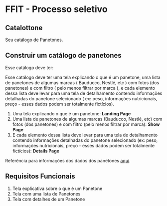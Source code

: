 # FFIT - Processo seletivo

## Catalottone

Seu catálogo de Panetones.

## Construir um catálogo de panetones

Esse catálogo deve ter:

Esse catálogo deve ter uma tela explicando o que é um panetone, uma lista de panetones de algumas marcas ( Bauducco, Nestlé, etc ) com fotos (dos panetones) e com filtro ( pelo menos filtrar por marca ), e cada elemento dessa lista deve levar para uma tela de detalhamento contendo informações detalhadas do panetone selecionado ( ex: peso, informações nutricionais, preço - esses dados podem ser totalmente fictícios).

1. Uma tela explicando o que é um panetone: **Landing Page**
2. Uma lista de panetones de algumas marcas (Bauducco, Nestlé, etc) com fotos (dos panetones) e com filtro (pelo menos filtrar por marca): **Show Page**
3. E cada elemento dessa lista deve levar para uma tela de detalhamento contendo informações detalhadas do panetone selecionado (ex: peso, informações nutricionais, preço - esses dados podem ser totalmente fictícios): **Details Page**

Referência para informações dos dados dos panetones [aqui](https://www.huffpostbrasil.com/entry/os-melhores-panettones-natal_br_5dfd0382e4b05b08bab4fd7b).

## Requisitos Funcionais

1. Tela explicativa sobre o que é um Panetone
2. Tela com uma lista de Panetones
3. Tela com detalhes de um Panetone
